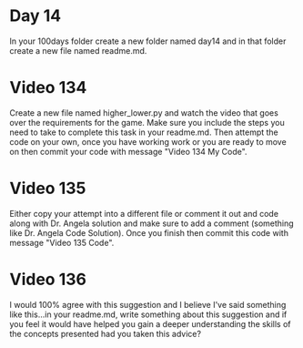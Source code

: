 # Day 14
In your 100days folder create a new folder named day14 and in that folder create a new file named readme.md.

# Video 134
Create a new file named higher_lower.py and watch the video that goes over the requirements for the game.  Make sure you include the steps you need to take to complete this task in your readme.md.  Then attempt the code on your own, once you have working work or you are ready to move on then commit your code with message "Video 134 My Code". 

# Video 135
Either copy your attempt into a different file  or comment it out and code along with Dr. Angela solution and make sure to add a comment (something like Dr. Angela Code Solution).  Once you finish then commit this code with message "Video 135 Code". 

# Video 136
I would 100% agree with this suggestion and I believe I've said something like this...in your readme.md, write something about this suggestion and if you feel it would have helped you gain a deeper understanding the skills of the concepts presented had you taken this advice?